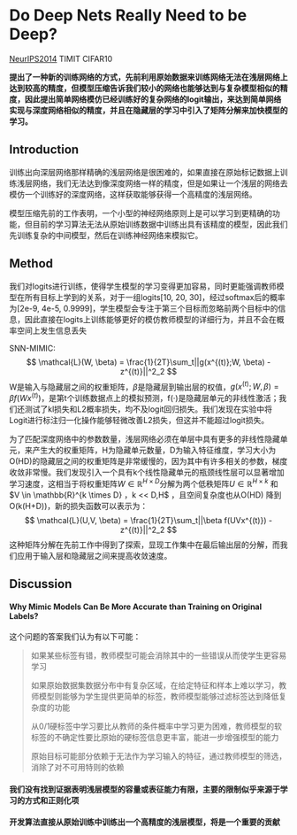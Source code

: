 # Do Deep Nets Really Need to be Deep?

[NeurIPS2014](https://proceedings.neurips.cc/paper_files/paper/2014/hash/ea8fcd92d59581717e06eb187f10666d-Abstract.html)	TIMIT  CIFAR10

**提出了一种新的训练网络的方式，先前利用原始数据来训练网络无法在浅层网络上达到较高的精度，但模型压缩告诉我们较小的网络也能够达到与复杂模型相似的精度，因此提出简单网络模仿已经训练好的复杂网络的logit输出，来达到简单网络实现与深度网络相似的精度，并且在隐藏层的学习中引入了矩阵分解来加快模型的学习。**

## Introduction

训练出向深层网络那样精确的浅层网络是很困难的，如果直接在原始标记数据上训练浅层网络，我们无法达到像深度网络一样的精度，但是如果让一个浅层的网络去模仿一个训练好的深度网络，这样获取能够获得一个高精度的浅层网络。

模型压缩先前的工作表明，一个小型的神经网络原则上是可以学习到更精确的功能，但目前的学习算法无法从原始训练数据中训练出具有该精度的模型，因此我们先训练复杂的中间模型，然后在训练神经网络来模拟它。



## Method

我们对logits进行训练，使得学生模型的学习变得更加容易，同时更能强调教师模型在所有目标上学到的关系，对于一组logits[10, 20, 30]，经过softmax后的概率为[2e-9, 4e-5, 0.9999]，学生模型会专注于第三个目标而忽略前两个目标中的信息，因此直接在logits上训练能够更好的模仿教师模型的详细行为，并且不会在概率空间上发生信息丢失

SNN-MIMIC:
$$
\mathcal{L}(W, \beta) = \frac{1}{2T}\sum_t||g(x^{(t)};W, \beta) - z^{(t)}||^2_2
$$
W是输入与隐藏层之间的权重矩阵，$\beta$是隐藏层到输出层的权值，$g(x^{(t)};W, \beta) = \beta f(Wx^{(t)})$，是第t个训练数据点上的模拟预测，f(·)是隐藏层单元的非线性激活；我们还测试了kl损失和L2概率损失，均不及logit回归损失。我们发现在实验中将Logit进行标注归一化操作能够轻微改善L2损失，但这并不能超过logit损失。



为了匹配深度网络中的参数数量，浅层网络必须在单层中具有更多的非线性隐藏单元，来产生大的权重矩阵，H为隐藏单元数量，D为输入特征维度，学习大小为O(HD)的隐藏层之间的权重矩阵是非常缓慢的，因为其中有许多相关的参数，梯度收敛非常慢。我们发现引入一个具有k个线性隐藏单元的瓶颈线性层可以显著增加学习速度，这相当于将权重矩阵$W\in\mathbb{R}^{H \times D}$分解为两个低秩矩阵$U\in\mathbb{R}^{H \times k}$ 和$V \in \mathbb{R}^{k \times D} $，$k << D,H$ ，且空间复杂度也从O(HD) 降到 O(k(H+D))，新的损失函数可以表示为：
$$
\mathcal{L}(U,V, \beta) = \frac{1}{2T}\sum_t||\beta f(UVx^{(t)}) - z^{(t)}||^2_2
$$
这种矩阵分解在先前工作中得到了探索，显现工作集中在最后输出层的分解，而我们应用于输入层和隐藏层之间来提高收敛速度。



## Discussion

#### Why Mimic Models Can Be More Accurate than Training on Original Labels?

这个问题的答案我们认为有以下可能：

> 如果某些标签有错，教师模型可能会消除其中的一些错误从而使学生更容易学习
>
> 如果原始数据集数据分布中有复杂区域，在给定特征和样本上难以学习，教师模型则能够为学生提供更简单的标签，教师模型能够过滤标签达到降低复杂度的功能
>
> 从0/1硬标签中学习要比从教师的条件概率中学习更为困难，教师模型的软标签的不确定性要比原始的硬标签信息更丰富，能进一步增强模型的能力
>
> 原始目标可能部分依赖于无法作为学习输入的特征，通过教师模型的筛选，消除了对不可用特则的依赖

#### 我们没有找到证据表明浅层模型的容量或表征能力有限，主要的限制似乎来源于学习的方式和正则化项

#### **开发算法直接从原始训练中训练出一个高精度的浅层模型，将是一个重要的贡献**